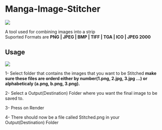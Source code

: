 # Manga-Image-Stitcher
![](https://img.shields.io/badge/Version-1.0.3-brightgreen)

A tool used for combining images into a strip<br>
Suported Formats are **PNG | JPEG | BMP | TIFF | TGA | ICO | JPEG 2000**

## Usage
![](https://raw.githubusercontent.com/Allstreamer/Manga-Image-Stitcher/main/Readme-Assets/UI_Capture.PNG)


1- Select folder that contains the images that you want to be Stitched **make sure these files are orderd either by number(1.png, 2.jpg, 3.jpg ...) or alphabeticaly (a.png, b.png, 3.png).**

2- Select a Output(Destination) Folder where you want the final image to be saved to.

3- Press on Render

4- There should now be a file called Stitched.png in your Output(Destination) Folder
